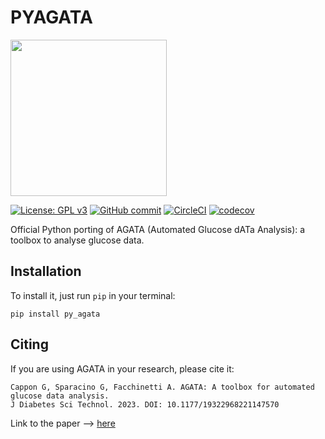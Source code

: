 # PYAGATA

<img src="https://i.postimg.cc/G3YXvWWh/agata-logo.png" width="250" height="250">

[![License: GPL v3](https://img.shields.io/badge/License-GPLv3-blue.svg)](https://github.com/gcappon/py_agata/COPYING)
[![GitHub commit](https://img.shields.io/github/last-commit/gcappon/py_agata)](https://github.com/gcappon/py_agata/commits/master)
[![CircleCI](https://circleci.com/gh/gcappon/py_agata.svg?style=shield)](https://circleci.com/gh/gcappon/py_agata)
[![codecov](https://codecov.io/gh/gcappon/py_agata/graph/badge.svg?token=RR39WKLDIK)](https://codecov.io/gh/gcappon/py_agata)

Official Python porting of AGATA (Automated Glucose dATa Analysis): a toolbox to analyse glucose data. 

## Installation

To install it, just run `pip` in your terminal:  
```
pip install py_agata
```

## Citing

If you are using AGATA in your research, please cite it:  
```
Cappon G, Sparacino G, Facchinetti A. AGATA: A toolbox for automated glucose data analysis.  
J Diabetes Sci Technol. 2023. DOI: 10.1177/19322968221147570
```

Link to the paper --> [here](https://doi.org/10.1177/19322968221147570)
